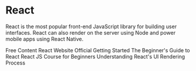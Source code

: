 # React

React is the most popular front-end JavaScript library for building user interfaces. React can also render on the server using Node and power mobile apps using React Native.

<ResourceGroupTitle>Free Content</ResourceGroupTitle>
<BadgeLink colorScheme='blue' badgeText='Framework Website' href='https://reactjs.org/'>React Website</BadgeLink>
<BadgeLink colorScheme='blue' badgeText='Read' href='https://reactjs.org/tutorial/tutorial.html'>Official Getting Started</BadgeLink>
<BadgeLink badgeText='Course' colorScheme='green' href='https://egghead.io/courses/the-beginner-s-guide-to-react'>The Beginner's Guide to React</BadgeLink>
<BadgeLink badgeText='Course' colorScheme='green' href='https://www.youtube.com/watch?v=nTeuhbP7wdE'>React JS Course for Beginners</BadgeLink>
<BadgeLink badgeText='Watch' colorScheme='yellow' href='https://www.youtube.com/watch?v=i793Qm6kv3U'>Understanding React's UI Rendering Process</BadgeLink>
